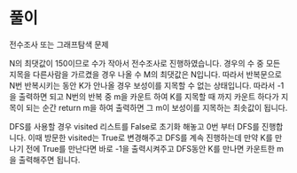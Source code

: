 # 풀이
전수조사 또는 그래프탐색 문제

N의 최댓값이 150이므로 수가 작아서 전수조사로 진행하였습니다.
경우의 수 중 모든 지목을 다른사람을 가르켰을 경우 나올 수 M의 최댓값은 N입니다.
따라서 반복문으로 N번 반복시키는 동안 K가 안나올 경우 보성이를 지목할 수 없는 상태입니다. 따라서 -1을 출력하면 되고
N번의 반복 중 m을 카운트 하여 K를 지목할 때 까지 카운트 하다가 지목이 되는 순간 return m을 하여 출력하면 그 m이 보성이를 지목하는
최솟값이 됩니다.

DFS를 사용할 경우
visited 리스트를 False로 초기화 해놓고 0번 부터 DFS를 진행합니다. 이때 방문한 visited는 True로 변경해주고 DFS를 계속 진행하는데
만약 K를 만나기 전에 True를 만난다면 바로 -1을 출력시켜주고 DFS동안 K를 만나면 카운트한 m을 출력해주면 됩니다.